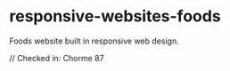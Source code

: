 # responsive-websites-foods
 Foods website built in responsive web design.

// Checked in: Chorme 87